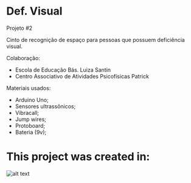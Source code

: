 # Def. Visual
Projeto #2

Cinto de recognição de espaço para pessoas que possuem deficiência visual. 

Colaboração:

- Escola de Educação Bás. Luiza Santin
- Centro Associativo de Atividades Psicofísicas Patrick

Materiais usados:

- Arduino Uno;
- Sensores ultrassônicos;
- Vibracall;
- Jump wires;
- Protoboard;
- Bateria (9v);

# This project was created in:

![alt text](https://github.com/frankthedead/Pedometer/blob/master/Desbravalley.png)
